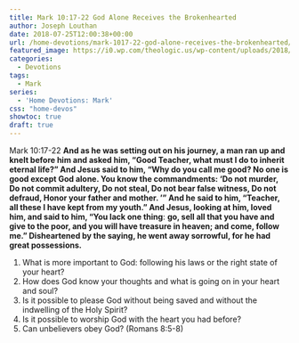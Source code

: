 ```yaml
---
title: Mark 10:17-22 God Alone Receives the Brokenhearted
author: Joseph Louthan
date: 2018-07-25T12:00:38+00:00
url: /home-devotions/mark-1017-22-god-alone-receives-the-brokenhearted/
featured_image: https://i0.wp.com/theologic.us/wp-content/uploads/2018/07/DishonestSecondFawn-size_restricted.gif?resize=500%2C288
categories:
  - Devotions
tags:
  - Mark
series:
  - 'Home Devotions: Mark'
css: "home-devos"
showtoc: true
draft: true
---
```

Mark 10:17-22 **And as he was setting out on his journey, a man ran up and knelt before him and asked him, “Good Teacher, what must I do to inherit eternal life?” And Jesus said to him, “Why do you call me good? No one is good except God alone. You know the commandments: ‘Do not murder, Do not commit adultery, Do not steal, Do not bear false witness, Do not defraud, Honor your father and mother. ’” And he said to him, “Teacher, all these I have kept from my youth.” And Jesus, looking at him, loved him, and said to him, “You lack one thing**: **go, sell all that you have and give to the poor, and you will have treasure in heaven; and come, follow me.” Disheartened by the saying, he went away sorrowful, for he had great possessions.**

  1. What is more important to God: following his laws or the right state of your heart?
  2. How does God know your thoughts and what is going on in your heart and soul?
  3. Is it possible to please God without being saved and without the indwelling of the Holy Spirit?
  4. Is it possible to worship God with the heart you had before?
  5. Can unbelievers obey God? (Romans 8:5-8)